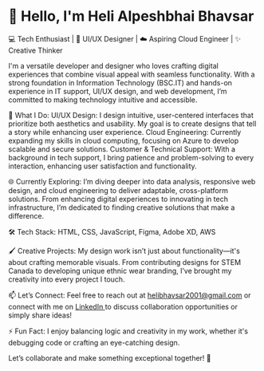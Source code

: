 <h1>👋 Hello, I'm Heli Alpeshbhai Bhavsar</h1>
💻 Tech Enthusiast | 🎨 UI/UX Designer | ☁️ Aspiring Cloud Engineer | ✨ Creative Thinker

I'm a versatile developer and designer who loves crafting digital experiences that combine visual appeal with seamless functionality. With a strong foundation in Information Technology (BSC.IT) and hands-on experience in IT support, UI/UX design, and web development, I’m committed to making technology intuitive and accessible.

🌟 What I Do:
UI/UX Design: I design intuitive, user-centered interfaces that prioritize both aesthetics and usability. My goal is to create designs that tell a story while enhancing user experience.
Cloud Engineering: Currently expanding my skills in cloud computing, focusing on Azure to develop scalable and secure solutions.
Customer & Technical Support: With a background in tech support, I bring patience and problem-solving to every interaction, enhancing user satisfaction and functionality.

🌐 Currently Exploring: I’m diving deeper into data analysis, responsive web design, and cloud engineering to deliver adaptable, cross-platform solutions. From enhancing digital experiences to innovating in tech infrastructure, I’m dedicated to finding creative solutions that make a difference.

🛠 Tech Stack: HTML, CSS, JavaScript, Figma, Adobe XD, AWS

🖌️ Creative Projects: My design work isn’t just about functionality—it's about crafting memorable visuals. From contributing designs for STEM Canada to developing unique ethnic wear branding, I’ve brought my creativity into every project I touch.

📫 Let’s Connect: Feel free to reach out at helibhavsar2001@gmail.com or connect with me on <a href="www.linkedin.com/in/heli-bhavsar23/">LinkedIn </a>to discuss collaboration opportunities or simply share ideas!

⚡ Fun Fact: I enjoy balancing logic and creativity in my work, whether it's debugging code or crafting an eye-catching design.

Let’s collaborate and make something exceptional together! 🚀
